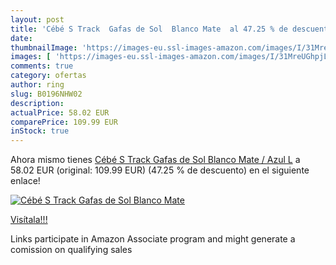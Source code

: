 ```yaml
---
layout: post
title: 'Cébé S Track  Gafas de Sol  Blanco Mate  al 47.25 % de descuento'
date: 
thumbnailImage: 'https://images-eu.ssl-images-amazon.com/images/I/31MreUGhpjL._SL200_.jpg'
images: [ 'https://images-eu.ssl-images-amazon.com/images/I/31MreUGhpjL._SL200_.jpg' ]
comments: true
category: ofertas
author: ring
slug: B0196NHW02
description:
actualPrice: 58.02 EUR
comparePrice: 109.99 EUR
inStock: true
---
```


Ahora mismo tienes [Cébé S Track  Gafas de Sol  Blanco Mate / Azul  L](https://www.amazon.es/dp/B0196NHW02/?tag=tolees-21) a 58.02 EUR (original: 109.99 EUR) (47.25 %  de descuento) en el siguiente enlace!

[![Cébé S Track  Gafas de Sol  Blanco Mate ](https://images-eu.ssl-images-amazon.com/images/I/31MreUGhpjL._SL200_.jpg)](https://www.amazon.es/dp/B0196NHW02/?tag=tolees-21)

[Visítala!!!](https://www.amazon.es/dp/B0196NHW02/?tag=tolees-21)

Links participate in Amazon Associate program and might generate a comission on qualifying sales
